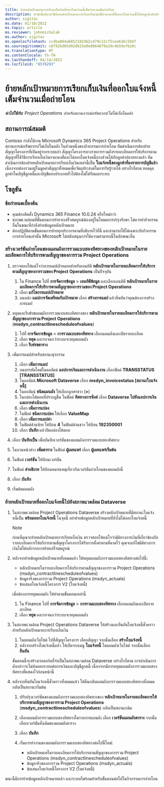 ```yaml
---
title: ย้ายหลักเป้าหมายการเรียกเก็บเงินที่ออกใบแจ้งหนี้เต็มจำนวนเมื่อถ่ายโอน
description: หัวข้อนี้อธิบายวิธีย้ายหลักเป้าหมายการเรียกเก็บเงินที่มีราคาคงที่ซึ่งออกใบแจ้งหนี้ให้กับลูกค้าสำหรับสัญญาโครงการที่เปิดอยู่ก่อนวันที่เริ่มใช้งานจริง
author: sigitac
ms.date: 01/10/2022
ms.topic: article
ms.reviewer: johnmichalak
ms.author: sigitac
ms.openlocfilehash: ccdba864a68521024b2c479c12cf5cea616c5bbf
ms.sourcegitcommit: c0792bd65d92db25e0e8864879a19c4b93efb10c
ms.translationtype: HT
ms.contentlocale: th-TH
ms.lasthandoff: 04/14/2022
ms.locfileid: "8576293"
---
```

# <a name="migrate-fully-invoiced-billing-milestones-at-cutover"></a>ย้ายหลักเป้าหมายการเรียกเก็บเงินที่ออกใบแจ้งหนี้เต็มจำนวนเมื่อถ่ายโอน

_**นำไปใช้กับ:** Project Operations สำหรับสถานการณ์ทรัพยากร/ไม่ได้เก็บในคลัง_

## <a name="scenario"></a>สถานการณ์สมมติ

Contoso กำลังใช้งาน Microsoft Dynamics 365 Project Operations สำหรับสถานการณ์ทรัพยากร/ไม่เก็บในคลัง ในส่วนหนึ่งของกิจกรรมการถ่ายโอน ทีมดำเนินการต้องย้ายสัญญาโครงการที่เปิดอยู่จากระบบเก่า สัญญาโครงการบางรายการรวมถึงรายละเอียดการให้บริการตามสัญญาที่ใช้วิธีการเรียกเก็บเงินราคาคงที่และได้ออกใบแจ้งหนี้บางส่วนให้กับลูกค้าปลายทางแล้ว ทีมดำเนินการต้องย้ายหลักเป้าหมายการเรียกเก็บเงินเหล่านี้เป็น **ใบแจ้งหนี้ของลูกค้าที่ลงรายการบัญชีแล้ว** เนื่องจากต้องรวมอยู่ในมูลค่าสัญญาทั้งหมดเพื่อวัตถุประสงค์ในการรับรู้รายได้ อย่างไรก็ตาม ยอดดุลลูกค้าในบัญชีลูกหนี้และบัญชีแยกประเภททั่วไปต้องไม่ได้รับผลกระทบ

## <a name="solution"></a>โซลูชัน

### <a name="prerequisites"></a>ข้อกำหนดเบื้องต้น

- คุณต้องติดตั้ง Dynamics 365 Finance 10.0.24 หรือใหม่กว่า
- สภาพแวดล้อมที่ขั้นตอนการย้ายจะเสร็จสมบูรณ์ต้องอยู่ในโหมดการบำรุงรักษา ไม่ควรทำกิจกรรมอื่นในขณะที่กำลังย้ายข้อมูลหลักเป้าหมาย
- ต้องปฏิบัติตามขั้นตอนการย้ายทุกประการตามที่อธิบายไว้ที่นี่ และสามารถใช้ได้เฉพาะกับกิจกรรมการถ่ายโอนเท่านั้น Microsoft ไม่สนับสนุนการใช้ความสามารถนี้ในลักษณะอื่น

### <a name="create-a-cutover-version-of-the-project-operations-integration-contract-line-milestones-dual-write-map"></a>สร้างเวอร์ชันถ่ายโอนของแผนผังการรวมแบบสองทิศทางของหลักเป้าหมายในรายละเอียดการให้บริการตามสัญญาของการรวม Project Operations 

1. ตรวจสอบให้แน่ใจว่าการแมปเป้าหมายสำหรับเอนทิตี **หลักเป้าหมายในรายละเอียดการให้บริการตามสัญญาของการรวมของ Project Operations** เป็นปัจจุบัน 

    1. ใน Finance ไปที่ **การจัดการข้อมูล** \> **เอนทิตีข้อมูล** และเลือกเอนทิตี **หลักเป้าหมายในรายละเอียดการให้บริการตามสัญญาของการรวมของ Project Operations** 
    2. เลือก **แก้ไขการแมปเป้าหมาย** 
    3. บนหน้า **แมปการจัดเตรียมกับเป้าหมาย** เลือก **สร้างการแมป** แล้วยืนยันว่าคุณต้องการสร้างการแมป

2. หยุดและรีเฟรชแผนผังการรวมแบบสองทิศทางของ **หลักเป้าหมายในรายละเอียดการให้บริการตามสัญญาของการรวม Project Operations** (**msdyn\_contractlinescheduleofvalues**) 

    1. ไปที่ **การจัดการข้อมูล** \> **การรวมแบบสองทิศทาง** เลือกแผนผังและเปิดรายละเอียด 
    2. เลือก **หยุด** และรอจนกว่าระบบจะหยุดแผนผัง 
    3. เลือก **รีเฟรชตาราง**

3. เพิ่มการแมปสำหรับสถานะธุรกรรม

    1. เลือก **เพิ่มการแมป**
    2. บนบรรทัดใหม่ในคอลัมน์ **แอปการเงินและการดำเนินงาน** เลือกฟิลด์ **TRANSSTATUS \[TRANSSTATUS\]**
    3. ในคอลัมน์ **Microsoft Dataverse** เลือก **msdyn\_invoicestatus \[สถานะใบแจ้งหนี้\]**
    4. ในคอลัมน์ **ชนิดแผนผัง** ให้เลือกลูกศรขวา (**\>**)
    5. ในกล่องโต้ตอบที่ปรากฏขึ้น ในฟิลด์ **ทิศทางการซิงค์** เลือก **Dataverse ไปยังแอปการเงินและการดำเนินงาน**
    6. เลือก **เพิ่มการแปลง**
    7. ในฟิลด์ **ชนิดการแปลง** ให้เลือก **ValueMap**
    8. เลือก **เพิ่มการแมปค่า**
    9. ในฟิลด์ด้านซ้าย ให้ป้อน **4** ในฟิลด์ด้านขวา ให้ป้อน **192350001** 
    10. เลือก **บันทึก** แล้วปิดกล่องโต้ตอบ

4. เลือก **บันทึกเป็น** เพื่อบันทึกเวอร์ชันของแผนผังการรวมแบบสองทิศทาง 
5. ในบานหน้าต่าง **เพิ่มตาราง** ในฟิลด์ **ผู้เผยแพร่** เลือก **ผู้เผยแพร่เริ่มต้น**
6. ในฟิลด์ **เวอร์ชัน** ให้ป้อนเวอร์ชัน
7. ในฟิลด์ **คำอธิบาย** ให้ป้อนหมายเหตุเกี่ยวกับเวอร์ชันถ่ายโอนของแผนผังนี้ 
8. เลือก **บันทึก**
9. เริ่มต้นแผนผัง

### <a name="migrate-invoiced-milestones-to-the-dataverse-environment"></a>ย้ายหลักเป้าหมายที่ออกใบแจ้งหนี้ไปยังสภาพแวดล้อม Dataverse

1. ในสภาพแวดล้อม Project Operations Dataverse สร้างหลักเป้าหมายที่มีสถานะใบแจ้งหนี้เป็น **พร้อมออกใบแจ้งหนี้** ในจุดนี้ อย่าย้ายข้อมูลหลักเป้าหมายที่ยังไม่ได้ออกใบแจ้งหนี้

    > [!NOTE]
    > ก่อนที่คุณจะย้ายหลักเป้าหมายการเรียกเก็บเงิน ตรวจสอบให้แน่ใจว่ามิติทางการเงินที่เกี่ยวข้องกับรายละเอียดการให้บริการตามสัญญาโครงการได้รับการตั้งค่าตามที่คาดไว้ คุณจะแก้ไขมิติทางการเงินไม่ได้หลังจากการย้ายเสร็จสมบูรณ์

2. หลังจากย้ายข้อมูลหลักเป้าหมายทั้งหมดแล้ว ให้หยุดแผนผังการวมแบบสองทิศทางต่อไปนี้:

    - หลักเป้าหมายในรายละเอียดการให้บริการตามสัญญาของการรวม Project Operations (msdyn\_contractlinescheduleofvalues)
    - ข้อมูลจริงของการรวม Project Operations (msdyn\_actuals)
    - ข้อเสนอใบแจ้งหนี้โครงการ V2 (ใบแจ้งหนี้)

    เมื่อต้องการหยุดแผนผัง ให้ทำตามขั้นตอนเหล่านี้

    1. ใน Finance ไปที่ **การจัดการข้อมูล** \> **การรวมแบบสองทิศทาง** เลือกแผนผังและเปิดรายละเอียด
    2. เลือก **หยุด** และรอจนกว่าระบบจะหยุดแผนผัง

3. ในสภาพแวดล้อม Project Operations Dataverse ให้สร้างและยืนยันใบแจ้งหนี้ชั่วคราวสำหรับหลักเป้าหมายการเรียกเก็บเงิน 

    1. ในแผนผังเว็บไซต์ ไปที่สัญญาโครงการ เลือกสัญญา จากนั้นเลือก **สร้างใบแจ้งหนี้**
    2. หลังจากสร้างใบแจ้งหนี้แล้ว ให้เปิดจากเมนู **ใบแจ้งหนี้** ในแผนผังเว็บไซต์ จากนั้นเลือก **ยืนยัน**

    ขั้นตอนนี้จะสร้างเรกคอร์ดที่จำเป็นในสภาพแวดล้อม Dataverse อย่างไรก็ตาม การดำเนินการดังกล่าวจะไม่ส่งผลกระทบต่อการเงินและบัญชีลูกหนี้ เนื่องจากมีการหยุดแผนผังการรวมแบบสองทิศทางที่แสดงไว้ก่อนหน้านี้

4. หลังจากยืนยันใบแจ้งหนี้ชั่วคราวทั้งหมดแล้ว ให้คืนกลับแผนผังการรวมแบบสองทิศทางทั้งหมดกลับเป็นสถานะเริ่มต้น

    1. ปรับปรุงเวอร์ชันของแผนผังการรวมแบบสองทิศทางของ **หลักเป้าหมายในรายละเอียดการให้บริการตามสัญญาของการรวม Project Operations** (**msdyn\_contractlinescheduleofvalues**) กลับเป็นสถานะเดิม 
    2. เลือกแผนผังการรวมแบบสองทิศทางในรายการแผนผัง เลือก **เวอร์ชันแผนผังตาราง** จากนั้นเลือกเวอร์ชันดั้งเดิมของแผนผังตาราง
    3. เลือก **บันทึก**
    4. เริ่มการทำงานของแผนผังการรวมแบบสองทิศทางต่อไปนี้ใหม่:

        - หลักเป้าหมายในรายละเอียดการให้บริการตามสัญญาของการรวม Project Operations (msdyn\_contractlinescheduleofvalues)
        - ข้อมูลจริงของการรวม Project Operations (msdyn\_actuals)
        - ข้อเสนอใบแจ้งหนี้โครงการ V2 (ใบแจ้งหนี้)

ขณะนี้มีการย้ายข้อมูลหลักเป้าหมายแล้ว และระบบก็พร้อมสำหรับขั้นตอนต่อไปในกิจกรรมการถ่ายโอน
